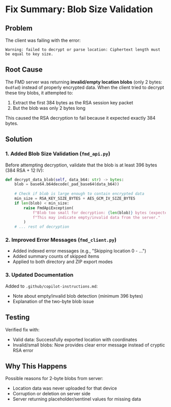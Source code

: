 # Fix Summary: Blob Size Validation

## Problem
The client was failing with the error:
```
Warning: failed to decrypt or parse location: Ciphertext length must be equal to key size.
```

## Root Cause
The FMD server was returning **invalid/empty location blobs** (only 2 bytes: `0xdfad`) instead of properly encrypted data. When the client tried to decrypt these tiny blobs, it attempted to:
1. Extract the first 384 bytes as the RSA session key packet
2. But the blob was only 2 bytes long

This caused the RSA decryption to fail because it expected exactly 384 bytes.

## Solution

### 1. Added Blob Size Validation (`fmd_api.py`)
Before attempting decryption, validate that the blob is at least 396 bytes (384 RSA + 12 IV):

```python
def decrypt_data_blob(self, data_b64: str) -> bytes:
    blob = base64.b64decode(_pad_base64(data_b64))
    
    # Check if blob is large enough to contain encrypted data
    min_size = RSA_KEY_SIZE_BYTES + AES_GCM_IV_SIZE_BYTES
    if len(blob) < min_size:
        raise FmdApiException(
            f"Blob too small for decryption: {len(blob)} bytes (expected at least {min_size} bytes). "
            f"This may indicate empty/invalid data from the server."
        )
    # ... rest of decryption
```

### 2. Improved Error Messages (`fmd_client.py`)
- Added indexed error messages (e.g., "Skipping location 0 - ...")
- Added summary counts of skipped items
- Applied to both directory and ZIP export modes

### 3. Updated Documentation
Added to `.github/copilot-instructions.md`:
- Note about empty/invalid blob detection (minimum 396 bytes)
- Explanation of the two-byte blob issue

## Testing
Verified fix with:
- Valid data: Successfully exported location with coordinates
- Invalid/small blobs: Now provides clear error message instead of cryptic RSA error

## Why This Happens
Possible reasons for 2-byte blobs from server:
- Location data was never uploaded for that device
- Corruption or deletion on server side
- Server returning placeholder/sentinel values for missing data
